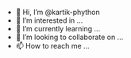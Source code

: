 - 👋 Hi, I’m @kartik-phython
- 👀 I’m interested in ...
- 🌱 I’m currently learning ...
- 💞️ I’m looking to collaborate on ...
- 📫 How to reach me ...

<!---
kartik-phython/kartik-phython is a ✨ special ✨ repository because its `README.md` (this file) appears on your GitHub profile.
You can click the Preview link to take a look at your changes.
--->
